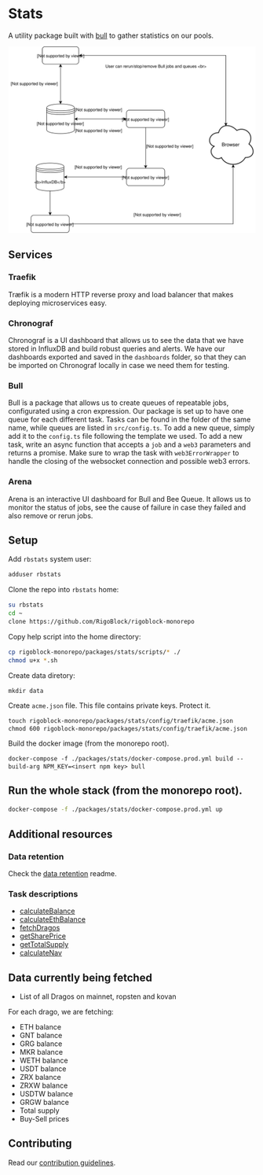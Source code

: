 # Stats

A utility package built with [bull](https://github.com/OptimalBits/bull) to gather statistics on our pools.

![](rigoblockStats.svg)

## Services

### Traefik

Træfik is a modern HTTP reverse proxy and load balancer that makes deploying microservices easy.

### Chronograf

Chronograf is a UI dashboard that allows us to see the data that we have stored in InfluxDB and build robust queries and alerts. We have our dashboards exported and saved in the `dashboards` folder, so that they can be imported on Chronograf locally in case we need them for testing.

### Bull

Bull is a package that allows us to create queues of repeatable jobs, configurated using a cron expression. Our package is set up to have one queue for each different task. Tasks can be found in the folder of the same name, while queues are listed in `src/config.ts`.
To add a new queue, simply add it to the `config.ts` file following the template we used.
To add a new task, write an async function that accepts a `job` and a `web3` parameters and returns a promise. Make sure to wrap the task with `web3ErrorWrapper` to handle the closing of the websocket connection and possible web3 errors.

### Arena

Arena is an interactive UI dashboard for Bull and Bee Queue. It allows us to monitor the status of jobs, see the cause of failure in case they failed and also remove or rerun jobs.

## Setup

Add `rbstats` system user:

```sh
adduser rbstats
```

Clone the repo into `rbstats` home:

```sh
su rbstats
cd ~
clone https://github.com/RigoBlock/rigoblock-monorepo
```

Copy help script into the home directory:

```sh
cp rigoblock-monorepo/packages/stats/scripts/* ./
chmod u+x *.sh
```

Create data diretory:

    mkdir data

Create `acme.json` file. This file contains private keys. Protect it.

    touch rigoblock-monorepo/packages/stats/config/traefik/acme.json
    chmod 600 rigoblock-monorepo/packages/stats/config/traefik/acme.json

Build the docker image (from the monorepo root).

    docker-compose -f ./packages/stats/docker-compose.prod.yml build --build-arg NPM_KEY=<insert npm key> bull

## Run the whole stack (from the monorepo root).

```sh
docker-compose -f ./packages/stats/docker-compose.prod.yml up
```

## Additional resources

### Data retention

Check the [data retention](docs/data_retention.md) readme.

### Task descriptions

-   [calculateBalance](docs/tasks/calculate_balance.md)
-   [calculateEthBalance](docs/tasks/calculate_eth_balance.md)
-   [fetchDragos](docs/tasks/fetch_dragos.md)
-   [getSharePrice](docs/tasks/get_share_prices.md)
-   [getTotalSupply](docs/tasks/get_totalsupply.md)
-   [calculateNav](docs/tasks/calculate_nav.md)

## Data currently being fetched

-   List of all Dragos on mainnet, ropsten and kovan

For each drago, we are fetching:

-   ETH balance
-   GNT balance
-   GRG balance
-   MKR balance
-   WETH balance
-   USDT balance
-   ZRX balance
-   ZRXW balance
-   USDTW balance
-   GRGW balance
-   Total supply
-   Buy-Sell prices

## Contributing

Read our [contribution guidelines](https://github.com/RigoBlock/rigoblock-monorepo/blob/master/CONTRIBUTING.md).
